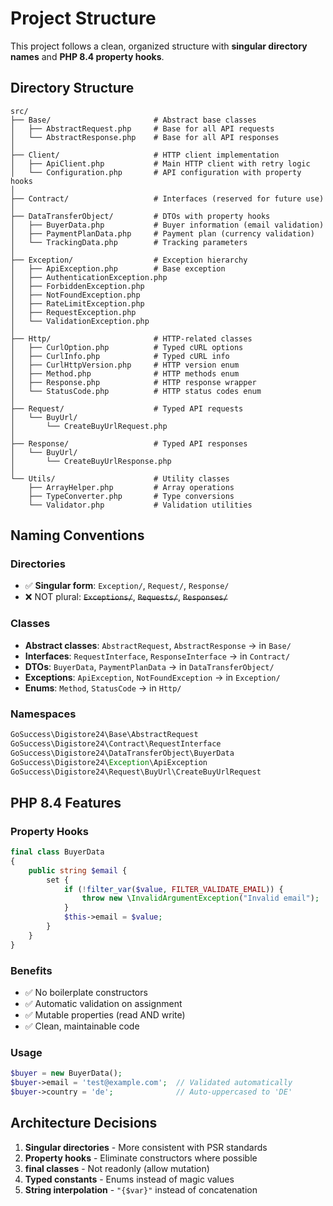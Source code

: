 # Project Structure

This project follows a clean, organized structure with **singular directory names** and **PHP 8.4 property hooks**.

## Directory Structure

```
src/
├── Base/                       # Abstract base classes
│   ├── AbstractRequest.php     # Base for all API requests
│   └── AbstractResponse.php    # Base for all API responses
│
├── Client/                     # HTTP client implementation
│   ├── ApiClient.php           # Main HTTP client with retry logic
│   └── Configuration.php       # API configuration with property hooks
│
├── Contract/                   # Interfaces (reserved for future use)
│
├── DataTransferObject/         # DTOs with property hooks
│   ├── BuyerData.php           # Buyer information (email validation)
│   ├── PaymentPlanData.php     # Payment plan (currency validation)
│   └── TrackingData.php        # Tracking parameters
│
├── Exception/                  # Exception hierarchy
│   ├── ApiException.php        # Base exception
│   ├── AuthenticationException.php
│   ├── ForbiddenException.php
│   ├── NotFoundException.php
│   ├── RateLimitException.php
│   ├── RequestException.php
│   └── ValidationException.php
│
├── Http/                       # HTTP-related classes
│   ├── CurlOption.php          # Typed cURL options
│   ├── CurlInfo.php            # Typed cURL info
│   ├── CurlHttpVersion.php     # HTTP version enum
│   ├── Method.php              # HTTP methods enum
│   ├── Response.php            # HTTP response wrapper
│   └── StatusCode.php          # HTTP status codes enum
│
├── Request/                    # Typed API requests
│   └── BuyUrl/
│       └── CreateBuyUrlRequest.php
│
├── Response/                   # Typed API responses
│   └── BuyUrl/
│       └── CreateBuyUrlResponse.php
│
└── Utils/                      # Utility classes
    ├── ArrayHelper.php         # Array operations
    ├── TypeConverter.php       # Type conversions
    └── Validator.php           # Validation utilities
```

## Naming Conventions

### Directories
- ✅ **Singular form**: `Exception/`, `Request/`, `Response/`
- ❌ NOT plural: ~~`Exceptions/`~~, ~~`Requests/`~~, ~~`Responses/`~~

### Classes
- **Abstract classes**: `AbstractRequest`, `AbstractResponse` → in `Base/`
- **Interfaces**: `RequestInterface`, `ResponseInterface` → in `Contract/`
- **DTOs**: `BuyerData`, `PaymentPlanData` → in `DataTransferObject/`
- **Exceptions**: `ApiException`, `NotFoundException` → in `Exception/`
- **Enums**: `Method`, `StatusCode` → in `Http/`

### Namespaces
```php
GoSuccess\Digistore24\Base\AbstractRequest
GoSuccess\Digistore24\Contract\RequestInterface
GoSuccess\Digistore24\DataTransferObject\BuyerData
GoSuccess\Digistore24\Exception\ApiException
GoSuccess\Digistore24\Request\BuyUrl\CreateBuyUrlRequest
```

## PHP 8.4 Features

### Property Hooks
```php
final class BuyerData
{
    public string $email {
        set {
            if (!filter_var($value, FILTER_VALIDATE_EMAIL)) {
                throw new \InvalidArgumentException("Invalid email");
            }
            $this->email = $value;
        }
    }
}
```

### Benefits
- ✅ No boilerplate constructors
- ✅ Automatic validation on assignment
- ✅ Mutable properties (read AND write)
- ✅ Clean, maintainable code

### Usage
```php
$buyer = new BuyerData();
$buyer->email = 'test@example.com';  // Validated automatically
$buyer->country = 'de';              // Auto-uppercased to 'DE'
```

## Architecture Decisions

1. **Singular directories** - More consistent with PSR standards
2. **Property hooks** - Eliminate constructors where possible
3. **final classes** - Not readonly (allow mutation)
4. **Typed constants** - Enums instead of magic values
5. **String interpolation** - `"{$var}"` instead of concatenation
